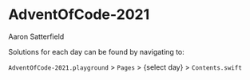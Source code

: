 # AdventOfCode-2021

Aaron Satterfield

Solutions for each day can be found by navigating to:

`AdventOfCode-2021.playground` > `Pages` > {select day} > `Contents.swift`

